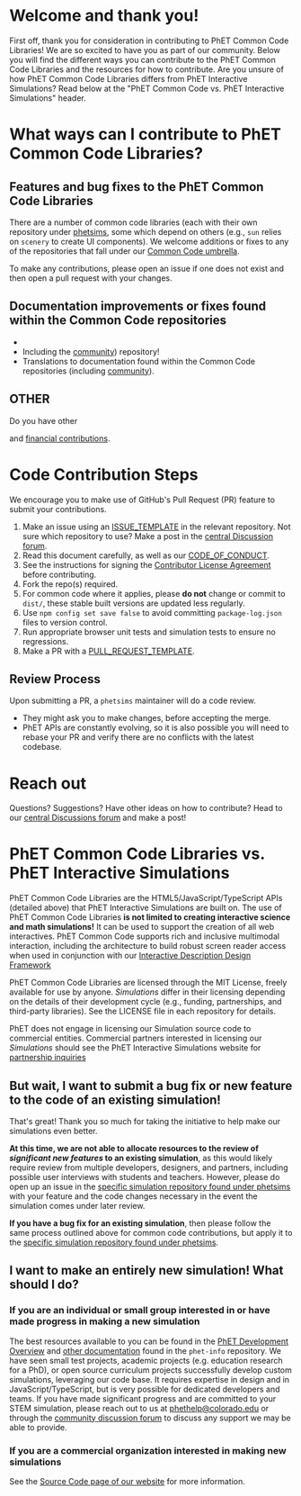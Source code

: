 # Welcome and thank you!

First off, thank you for consideration in contributing to PhET Common Code Libraries! We are so excited to have you as part of our community. Below you will find the different ways you can contribute to the PhET Common Code Libraries and the resources for how to contribute. Are you unsure of how PhET Common Code Libraries differs from PhET Interactive Simulations? Read below at the "PhET Common Code vs. PhET Interactive Simulations" header.

# What ways can I contribute to PhET Common Code Libraries?

## Features and bug fixes to the PhET Common Code Libraries

There are a number of common code libraries (each with their own repository under [phetsims](https://github.com/phetsims/), some which depend on others (e.g., `sun` relies on `scenery` to create UI components). We welcome additions or fixes to any of the repositories that fall under our [Common Code umbrella](https://github.com/phetsims/phet-info/blob/master/doc/phet-development-overview.md#source-code-and-dependencies).

To make any contributions, please open an issue if one does not exist and then open a pull request with your changes.

## Documentation improvements or fixes found within the Common Code repositories
<!--  What documentation would be helpful to update? Are their specific API needs? Binder? -->
- 
- Including the [community](https://github.com/phetsims/community)) repository!
- Translations to documentation found within the Common Code repositories (including [community](https://github.com/phetsims/community)).

## OTHER
Do you have other 

and [financial contributions](https://donatenow.networkforgood.org/1437859).

# Code Contribution Steps

We encourage you to make use of GitHub's Pull Request (PR) feature to submit your contributions.

1.  Make an issue using an [ISSUE_TEMPLATE](/C:/Users/Brett/AppData/Local/Programs/Joplin/resources/app.asar/ISSUE_TEMPLATE.md "./ISSUE_TEMPLATE.md") in the relevant repository. Not sure which repository to use? Make a post in the [central Discussion forum](https://github.com/orgs/phetsims/discussions).
2.  Read this document carefully, as well as our [CODE\_OF\_CONDUCT](/C:/Users/Brett/AppData/Local/Programs/Joplin/resources/CODE_OF_CONDUCT.md "../CODE_OF_CONDUCT.md").
3.  See the instructions for signing the [Contributor License Agreement](/C:/Users/Brett/AppData/Local/Programs/Joplin/resources/CLA.md "../CLA.md") before contributing.
4.  Fork the repo(s) required.
5.  For common code where it applies, please **do not** change or commit to `dist/`, these stable built versions are updated less regularly.
6.  Use `npm config set save false` to avoid committing `package-log.json` files to version control.
7.  Run appropriate browser unit tests and simulation tests to ensure no regressions.
8.  Make a PR with a [PULL\_REQUEST\_TEMPLATE](/C:/Users/Brett/AppData/Local/Programs/Joplin/resources/PULL_REQUEST_TEMPLATE.md "../PULL_REQUEST_TEMPLATE.md").

## Review Process

Upon submitting a PR, a `phetsims` maintainer will do a code review.

- They might ask you to make changes, before accepting the merge.
- PhET APIs are constantly evolving, so it is also possible you will need to rebase your PR and verify there are no conflicts with the latest codebase.

# Reach out

Questions? Suggestions? Have other ideas on how to contribute? Head to our [central Discussions forum](https://github.com/orgs/phetsims/discussions) and make a post!

# PhET Common Code Libraries vs. PhET Interactive Simulations

PhET Common Code Libraries are the HTML5/JavaScript/TypeScript APIs (detailed above) that PhET Interactive Simulations are built on. The use of PhET Common Code Libraries **is not limited to creating interactive science and math simulations!** It can be used to support the creation of all web interactives. PhET Common Code supports rich and inclusive multimodal interaction, including the architecture to build robust screen reader access when used in conjunction with our [Interactive Description Design Framework](https://www.coursera.org/learn/description-design-for-interactive-learning-resources)

PhET Common Code Libraries are licensed through the MIT License, freely available for use by anyone. *Simulations* differ in their licensing depending on the details of their development cycle (e.g., funding, partnerships, and third-party libraries). See the LICENSE file in each repository for details.

PhET does not engage in licensing our Simulation source code to commercial entities. Commercial partners interested in licensing our *Simulations* should see the PhET Interactive Simulations website for [partnership inquiries](https://phet.colorado.edu/en/partnerships) 

## But wait, I want to submit a bug fix or new feature to the code of an existing simulation!

That's great! Thank you so much for taking the initiative to help make our simulations even better.

**At this time, we are not able to allocate resources to the review of *significant new features* to an existing simulation**, as this would likely require review from multiple developers, designers, and partners, including possible user interviews with students and teachers. However, please do open up an issue in the [specific simulation repository found under phetsims](https://github.com/orgs/phetsims/repositories) with your feature and the code changes necessary in the event the simulation comes under later review.

**If you have a bug fix for an existing simulation**, then please follow the same process outlined above for common code contributions, but apply it to the [specific simulation repository found under phetsims](https://github.com/orgs/phetsims/repositories).

## I want to make an entirely new simulation! What should I do?

### If you are an individual or small group interested in or have made progress in making a new simulation
The best resources available to you can be found in the [PhET Development Overview](https://github.com/phetsims/phet-info/blob/master/doc/phet-development-overview.md) and [other documentation](https://github.com/phetsims/phet-info/tree/master/doc) found in the `phet-info` repository. We have seen small test projects, academic projects (e.g. education research for a PhD), or open source curriculum projects successfully develop custom simulations, leveraging our code base. It requires expertise in design and in JavaScript/TypeScript, but is very possible for dedicated developers and teams. If you have made significant progress and are committed to your STEM simulation, please reach out to us at phethelp@colorado.edu or through the [community discussion forum](https://github.com/orgs/phetsims/discussions) to discuss any support we may be able to provide.

### If you are a commercial organization interested in making new simulations 
See the [Source Code page of our website](https://phet.colorado.edu/en/about/source-code) for more information.